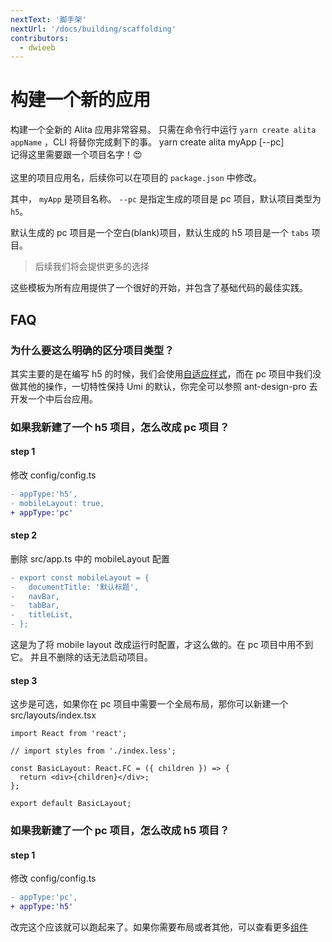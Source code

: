 ```yaml
---
nextText: '脚手架'
nextUrl: '/docs/building/scaffolding'
contributors:
  - dwieeb
---
```


# 构建一个新的应用

构建一个全新的 Alita 应用非常容易。 只需在命令行中运行 `yarn create alita appName` ，CLI 将替你完成剩下的事。
<command-line>
<command-prompt>yarn create alita myApp [--pc]</command-prompt>
<command-output>
<br />
<span class="bold">记得这里需要跟一个项目名字！😍</span><br />
<br />
这里的项目应用名，后续你可以在项目的 `package.json` 中修改。
<br />
</command-output>
</command-line>

其中， `myApp` 是项目名称。 `--pc` 是指定生成的项目是 pc 项目，默认项目类型为 `h5`。

默认生成的 pc 项目是一个空白(blank)项目，默认生成的 h5 项目是一个 `tabs` 项目。

> 后续我们将会提供更多的选择

这些模板为所有应用提供了一个很好的开始，并包含了基础代码的最佳实践。

## FAQ

### 为什么要这么明确的区分项目类型？

其实主要的是在编写 h5 的时候，我们会使用[自适应样式](/docs/intro/concepts)，而在 pc 项目中我们没做其他的操作，一切特性保持 Umi 的默认，你完全可以参照 ant-design-pro 去开发一个中后台应用。

### 如果我新建了一个 h5 项目，怎么改成 pc 项目？

#### step 1

修改 config/config.ts

```diff
- appType:'h5',
- mobileLayout: true,
+ appType:'pc'
```

#### step 2

删除 src/app.ts 中的 mobileLayout 配置

```diff
- export const mobileLayout = {
-   documentTitle: '默认标题',
-   navBar,
-   tabBar,
-   titleList,
- };
```

这是为了将 mobile layout 改成运行时配置，才这么做的。在 pc 项目中用不到它。
并且不删除的话无法启动项目。

#### step 3

这步是可选，如果你在 pc 项目中需要一个全局布局，那你可以新建一个 src/layouts/index.tsx

```tsx
import React from 'react';

// import styles from './index.less';

const BasicLayout: React.FC = ({ children }) => {
  return <div>{children}</div>;
};

export default BasicLayout;
```

### 如果我新建了一个 pc 项目，怎么改成 h5 项目？

#### step 1

修改 config/config.ts

```diff
- appType:'pc',
+ appType:'h5'
```

改完这个应该就可以跑起来了。如果你需要布局或者其他，可以查看更多[组件](/components)
